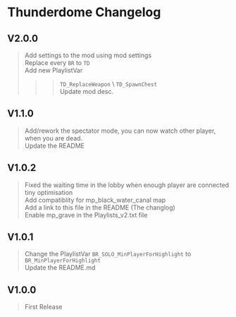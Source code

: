 # Thunderdome Changelog

## V2.0.0
> Add settings to the mod using mod settings \
> Replace every `BR` to `TD` \
> Add new PlaylistVar 
>>> `TD_ReplaceWeapon` \ 
>>> `TD_SpawnChest` \
> Update mod desc. 

## V1.1.0
> Add/rework the spectator mode, you can now watch other player, when you are dead. \
> Update the README

## V1.0.2
> Fixed the waiting time in the lobby when enough player are connected \
> tiny optimisation \
> Add compatiblity for mp_black_water_canal map \
> Add a link to this file in the README (The changlog) \
> Enable mp_grave in the Playlists_v2.txt file

## V1.0.1
> Change the PlaylistVar `BR_SOLO_MinPlayerForHighlight` to `BR_MinPlayerForHighlight` \
> Update the README.md

## V1.0.0
> First Release